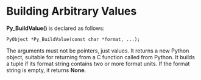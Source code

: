 # Building Arbitrary Values
**Py_BuildValue()** is declared as follows:

    PyObject *Py_BuildValue(const char *format, ...);

The arguments must not be pointers, just values. It returns a new Python object, suitable for returning from a C function called from Python. It builds a tuple if its format string contains two or more format units. If the format string is empty, it returns **None**.